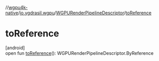 //[wgpu4k-native](../../../index.md)/[io.ygdrasil.wgpu](../index.md)/[WGPURenderPipelineDescriptor](index.md)/[toReference](to-reference.md)

# toReference

[android]\
open fun [toReference](to-reference.md)(): WGPURenderPipelineDescriptor.ByReference